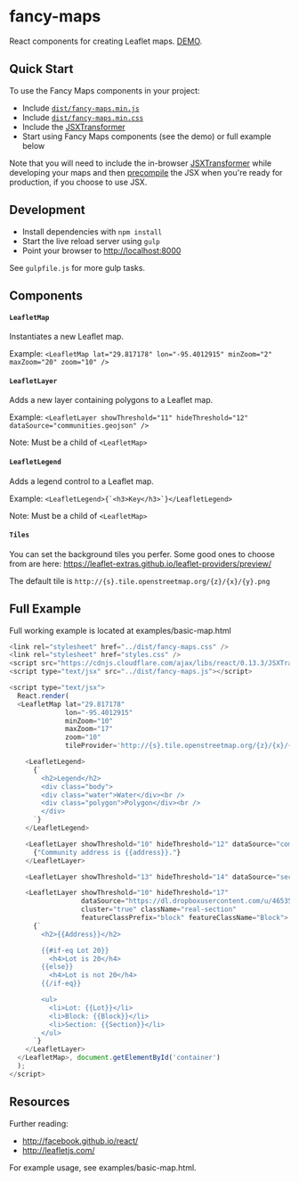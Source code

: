 # fancy-maps
React components for creating Leaflet maps. [DEMO](http://poetic.github.io/fancy-maps/).

Quick Start
-----------
To use the Fancy Maps components in your project:
  - Include [`dist/fancy-maps.min.js`](https://rawgit.com/poetic/fancy-maps/master/dist/fancy-maps.min.js)
  - Include [`dist/fancy-maps.min.css`](https://rawgit.com/poetic/fancy-maps/master/dist/fancy-maps.min.css)
  - Include the [JSXTransformer](https://cdnjs.cloudflare.com/ajax/libs/react/0.13.3/JSXTransformer.js)
  - Start using Fancy Maps components (see the demo) or full example below

Note that you will need to include the in-browser [JSXTransformer](https://facebook.github.io/react/docs/tooling-integration.html#in-browser-jsx-transform) while developing your maps and then [precompile](https://facebook.github.io/react/docs/tooling-integration.html#productionizing-precompiled-jsx) the JSX when you're ready for production, if you choose to use JSX.

Development
-----
  - Install dependencies with `npm install`
  - Start the live reload server using `gulp`
  - Point your browser to [http://localhost:8000](http://localhost:8000)

See `gulpfile.js` for more gulp tasks.

Components
----------
#### `LeafletMap`
Instantiates a new Leaflet map.

Example: `<LeafletMap lat="29.817178" lon="-95.4012915" minZoom="2" maxZoom="20" zoom="10" />`

#### `LeafletLayer`
Adds a new layer containing polygons to a Leaflet map.

Example: `<LeafletLayer showThreshold="11" hideThreshold="12" dataSource="communities.geojson" />`

Note: Must be a child of `<LeafletMap>`

#### `LeafletLegend`
Adds a legend control to a Leaflet map.

Example: ``<LeafletLegend>{`<h3>Key</h3>`}</LeafletLegend>``

Note: Must be a child of `<LeafletMap>`

#### `Tiles`
You can set the background tiles you perfer. Some good ones to choose from are here: https://leaflet-extras.github.io/leaflet-providers/preview/

The default tile is ``http://{s}.tile.openstreetmap.org/{z}/{x}/{y}.png``

Full Example
------------
Full working example is located at examples/basic-map.html
```javascript
<link rel="stylesheet" href="../dist/fancy-maps.css" />
<link rel="stylesheet" href="styles.css" />
<script src="https://cdnjs.cloudflare.com/ajax/libs/react/0.13.3/JSXTransformer.js"></script>
<script type="text/jsx" src="../dist/fancy-maps.js"></script>

<script type="text/jsx">
  React.render(
  <LeafletMap lat="29.817178"
              lon="-95.4012915"
              minZoom="10"
              maxZoom="17"
              zoom="10"
              tileProvider='http://{s}.tile.openstreetmap.org/{z}/{x}/{y}.png'>

    <LeafletLegend>
      {`
        <h2>Legend</h2>
        <div class="body">
        <div class="water">Water</div><br />
        <div class="polygon">Polygon</div><br />
        </div>
      `}
    </LeafletLegend>

    <LeafletLayer showThreshold="10" hideThreshold="12" dataSource="communities.geojson">
      {"Community address is {{address}}."}
    </LeafletLayer>

    <LeafletLayer showThreshold="13" hideThreshold="14" dataSource="sections.geojson" />

    <LeafletLayer showThreshold="10" hideThreshold="17"
                  dataSource="https://dl.dropboxusercontent.com/u/46535302/Section%2012.geojson"
                  cluster="true" className="real-section"
                  featureClassPrefix="block" featureClassName="Block">
      {`
        <h2>{{Address}}</h2>

        {{#if-eq Lot 20}}
          <h4>Lot is 20</h4>
        {{else}}
          <h4>Lot is not 20</h4>
        {{/if-eq}}

        <ul>
          <li>Lot: {{Lot}}</li>
          <li>Block: {{Block}}</li>
          <li>Section: {{Section}}</li>
        </ul>
      `}
    </LeafletLayer>
  </LeafletMap>, document.getElementById('container')
  );
</script>
```

Resources
---------
Further reading:
  - http://facebook.github.io/react/
  - http://leafletjs.com/

For example usage, see examples/basic-map.html.
